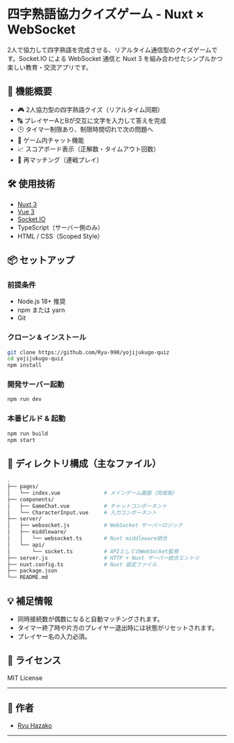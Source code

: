 # 四字熟語協力クイズゲーム - Nuxt × WebSocket

2人で協力して四字熟語を完成させる、リアルタイム通信型のクイズゲームです。Socket.IO による WebSocket 通信と Nuxt 3 を組み合わせたシンプルかつ楽しい教育・交流アプリです。

## 🧩 機能概要

- 🎮 2人協力型の四字熟語クイズ（リアルタイム同期）
- 🔠 プレイヤーAとBが交互に文字を入力して答えを完成
- 🕒 タイマー制限あり、制限時間切れで次の問題へ
- 📢 ゲーム内チャット機能
- 📈 スコアボード表示（正解数・タイムアウト回数）
- 🔁 再マッチング（連戦プレイ）

## 🛠️ 使用技術

- [Nuxt 3](https://nuxt.com/)
- [Vue 3](https://vuejs.org/)
- [Socket.IO](https://socket.io/)
- TypeScript（サーバー側のみ）
- HTML / CSS（Scoped Style）

## 📦 セットアップ

### 前提条件

- Node.js 18+ 推奨
- npm または yarn
- Git

### クローン & インストール

```bash
git clone https://github.com/Ryu-990/yojijukugo-quiz
cd yojijukugo-quiz
npm install
````

### 開発サーバー起動

```bash
npm run dev
```

### 本番ビルド & 起動

```bash
npm run build
npm start
```

## 📁 ディレクトリ構成（主なファイル）

```sh
.
├── pages/
│   └── index.vue              # メインゲーム画面（完成版）
├── components/
│   ├── GameChat.vue           # チャットコンポーネント
│   └── CharacterInput.vue     # 入力コンポーネント
├── server/
│   ├── websocket.js           # WebSocket サーバーロジック
│   ├── middleware/
│   │   └── websocket.ts       # Nuxt middleware統合
│   └── api/
│       └── socket.ts          # APIとしてのWebSocket監視
├── server.js                  # HTTP + Nuxt サーバー統合エントリ
├── nuxt.config.ts             # Nuxt 設定ファイル
├── package.json
└── README.md
```

## 💡 補足情報

* 同時接続数が偶数になると自動マッチングされます。
* タイマー終了時や片方のプレイヤー退出時には状態がリセットされます。
* プレイヤー名の入力必須。

## 📜 ライセンス

MIT License

---

## 👤 作者

* [Ryu Hazako](https://https://github.com/Ryu-990)

---

```
